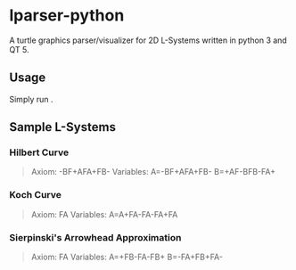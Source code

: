 # lparser-python
A turtle graphics parser/visualizer for 2D L-Systems written in python 3 and QT 5.

## Usage
Simply run <python3 lparseqt.py>.

## Sample L-Systems

### Hilbert Curve
>Axiom: -BF+AFA+FB-
>Variables:
>A=-BF+AFA+FB-
>B=+AF-BFB-FA+

### Koch Curve
>Axiom: FA
>Variables: A=A+FA-FA-FA+FA

### Sierpinski's Arrowhead Approximation
>Axiom: FA
>Variables:
>A=+FB-FA-FB+
>B=-FA+FB+FA-
